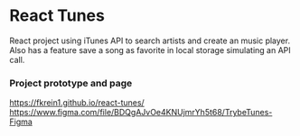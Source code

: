 # React Tunes
React project using iTunes API to search artists and create an music player. Also has a feature save a song as favorite in local storage simulating an API call. 
  
### Project prototype and page

https://fkrein1.github.io/react-tunes/
https://www.figma.com/file/BDQgAJvOe4KNUjmrYh5t68/TrybeTunes-Figma
